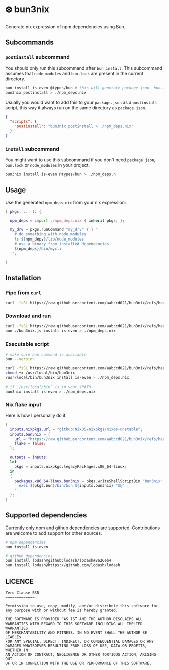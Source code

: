 # :snowflake: bun3nix

Generate nix expression of npm dependencies using Bun.

## Subcommands

### `postinstall` subcommand

You should only run this subcommand after `bun install`.
This subcommand assumes that `node_modules` and `bun.lock` are present in the current directory.

```sh
bun install is-even @types/bun # this will generate package.json, bun.lock and node_modules
bun3nix postinstall > ./npm_deps.nix
```

Usually you would want to add this to your `package.json` as a `postinstall` script,
this way it always run on the same directory as `package.json`.

```json
{
  "scripts": {
    "postinstall": "bun3nix postinstall > ./npm_deps.nix"
  }
}
```

### `install` subcommand

You might want to use this subcommand if you don't need `package.json`, `bun.lock` or `node_modules`
in your project.

```sh
bun3nix install is-even @types/bun > ./npm_deps.n
```

## Usage

Use the generated `npm_deps.nix` from your nix expression:

```nix
{ pkgs, ... }: {

  npm_deps = import ./npm_deps.nix { inherit pkgs; };

  my_drv = pkgs.runCommand "my_drv" { } ''
    # do something with node_modules
    ls ${npm_deps}/lib/node_modules
    # use a binary from installed dependencies
    ${npm_deps}/bin/mycli
  '';

}
```

## Installation

### Pipe from `curl`

```sh
curl -fsSL https://raw.githubusercontent.com/aabccd021/bun3nix/refs/heads/main/index.js | bun - install is-even > ./npm_deps.nix
```

### Download and run

```sh
curl -fsSL https://raw.githubusercontent.com/aabccd021/bun3nix/refs/heads/main/index.js -o ./bun3nix.js
bun ./bun3nix.js install is-even > ./npm_deps.nix
```

### Executable script

```sh
# make sure bun command is available
bun --version

curl -fsSL https://raw.githubusercontent.com/aabccd021/bun3nix/refs/heads/main/index.js -o /usr/local/bin/bun3nix
chmod +x /usr/local/bin/bun3nix
/usr/local/bin/bun3nix install is-even > ./npm_deps.nix

# if `/usr/local/bin` is in your $PATH
bun3nix install is-even > ./npm_deps.nix
```

### Nix flake input

Here is how I personally do it

```nix
{
  inputs.nixpkgs.url = "github:NixOS/nixpkgs/nixos-unstable";
  inputs.bun3nix = {
    url = "https://raw.githubusercontent.com/aabccd021/bun3nix/refs/heads/main/index.js";
    flake = false;
  };

  outputs = inputs:
  let
    pkgs = inputs.nixpkgs.legacyPackages.x86_64-linux;
  in
  {
    packages.x86_64-linux.bun3nix = pkgs.writeShellScriptBin "bun3nix" ''
      exec ${pkgs.bun}/bin/bun ${inputs.bun3nix} "$@"
    '';
  };
}
```

## Supported dependencies

Currently only npm and github dependencies are supported.
Contributions are welcome to add support for other sources.

```sh
# npm dependencies
bun install is-even

# github dependencies
bun install lodash@github:lodash/lodash#8a26eb4
bun install lodash@https://github.com/lodash/lodash
```

## LICENCE

```
Zero-Clause BSD
=============

Permission to use, copy, modify, and/or distribute this software for
any purpose with or without fee is hereby granted.

THE SOFTWARE IS PROVIDED “AS IS” AND THE AUTHOR DISCLAIMS ALL
WARRANTIES WITH REGARD TO THIS SOFTWARE INCLUDING ALL IMPLIED WARRANTIES
OF MERCHANTABILITY AND FITNESS. IN NO EVENT SHALL THE AUTHOR BE LIABLEs
FOR ANY SPECIAL, DIRECT, INDIRECT, OR CONSEQUENTIAL DAMAGES OR ANY
DAMAGES WHATSOEVER RESULTING FROM LOSS OF USE, DATA OR PROFITS, WHETHER IN
AN ACTION OF CONTRACT, NEGLIGENCE OR OTHER TORTIOUS ACTION, ARISING OUT
OF OR IN CONNECTION WITH THE USE OR PERFORMANCE OF THIS SOFTWARE.
```
